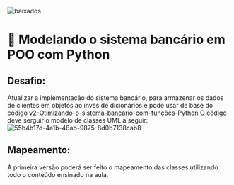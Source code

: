![baixados](https://github.com/M3ndezz/Desafio-Criando-um-sistema-bancario-com-Python/assets/121885868/65e45012-e454-4d3f-9e38-1e25dd87413d)
# 🏦 Modelando o sistema bancário em POO com Python

## Desafio:

Atualizar a implementação do sistema bancário, para armazenar os dados de clientes em objetos ao invés de dicionários e pode usar de base do código [v2-Otimizando-o-sistema-bancário-com-funções-Python](https://github.com/M3ndezz/Sistema-bancario-com-Python-DIO/tree/main/v2-Otimizando-o-sistema-banc%C3%A1rio-com-fun%C3%A7%C3%B5es-Python)
O código deve serguir o modelo de classes UML a seguir:
![55b4b17d-4a1b-48ab-9875-8d0b7138cab8](https://github.com/M3ndezz/Sistema-bancario-com-Python-DIO/assets/121885868/dfc728ec-ac55-48fb-8489-7e69bc3c674c)


## Mapeamento:

A primeira versão poderá ser feito o mapeamento das classes utilizando todo o conteúdo ensinado na aula.
